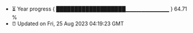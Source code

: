 - ⏳ Year progress { ███████████████████▁▁▁▁▁▁▁▁▁▁▁ } 64.71 %
- ⏰ Updated on Fri, 25 Aug 2023 04:19:23 GMT

